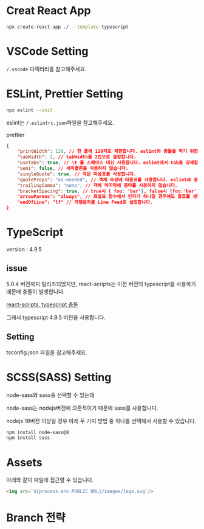 # Creat React App

```bash
npx create-react-app ./ --template typescript
```

# VSCode Setting

`/.vscode` 디렉터리를 참고해주세요.

# ESLint, Prettier Setting

```bash
npx eslint --init
```

eslint는 `/.eslintrc.json`파일을 참고해주세요.

prettier

```json
{
	"printWidth": 120, // 한 줄에 120자로 제한합니다. eslint와 충돌을 막기 위한 옵션입니다.
	"tabWidth": 2, // tabWidth를 2칸으로 설정합니다.
	"useTabs": true, // \t 를 스페이스 대신 사용합니다. eslint에서 tab을 강제합니다. eslint와 충돌을 막기 위한 옵션입니다.
	"semi": false, // 세미콜론을 사용하지 않습니다.
	"singleQuote": true, // 작은 따옴표를 사용합니다.
	"quoteProps": "as-needed", // 객체 속성에 따옴표를 사용합니다. eslint와 충돌을 막기 위한 옵션입니다.
	"trailingComma": "none", // 객체 마지막에 콤마를 사용하지 않습니다.
	"bracketSpacing": true, // true시 { foo: 'bar'}, false시 {foo:'bar'}
	"arrowParens": "always", // 화살표 함수에서 인자가 하나일 경우에도 괄호를 생략하지 않습니다.
	"endOfLine": "lf" // 개행문자를 Line Feed로 설정합니다.
}
```

# TypeScript

version : 4.9.5

## issue

5.0.4 버전까지 릴리즈되었지만, react-scripts는 이전 버전의 typescript를 사용하기 떄문에 충돌이 발생합니다.

[react-scripts, typescript 충돌](https://github.com/npm/cli/issues/2128)

그래서 typescript 4.9.5 버전을 사용합니다.

## Setting

tsconfig.json 파일을 참고해주세요.

# SCSS(SASS) Setting

node-sass와 sass중 선택할 수 있는데

node-sass는 nodejs버전에 의존적이기 때문에 sass를 사용합니다.

nodejs 18버전 이상일 경우 아래 두 가지 방법 중 하나를 선택해서 사용할 수 있습니다.

```bash
npm install node-sass@8
npm install sass
```

# Assets

아래와 같이 파일에 접근할 수 있습니다.

```html
<img src=`${process.env.PUBLIC_URL}/images/logo.svg`/>
```

# Branch 전략